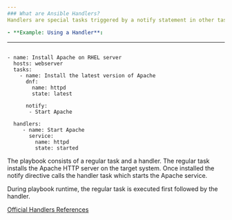 ```yaml
---
### What are Ansible Handlers?
Handlers are special tasks triggered by a notify statement in other tasks. They are typically used for restarting services.

- **Example: Using a Handler**:

```
---
```

- name: Install Apache on RHEL server
  hosts: webserver
  tasks:
    - name: Install the latest version of Apache
      dnf:
        name: httpd
        state: latest

      notify:
       - Start Apache

  handlers:
     - name: Start Apache
       service:
         name: httpd
         state: started
```
The playbook consists of a regular task and a handler. The regular task installs the Apache HTTP server on the target system. Once installed the notify directive calls the handler task which starts the Apache service.

During playbook runtime, the regular task is executed first followed by the handler.

[Official Handlers References](https://docs.ansible.com/ansible/latest/playbook_guide/playbooks_handlers.html#handler-example)


